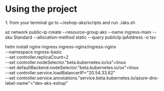 # Using the project

1: from your terminal go to ~/eshop-aks/scripts and run ./aks.sh

az network public-ip create --resource-group aks --name ingress-main --sku Standard --allocation-method static --query publicIp.ipAddress -o tsv

helm install nginx-ingress ingress-nginx/ingress-nginx \
    --namespace ingress-basic \
    --set controller.replicaCount=2 \
    --set controller.nodeSelector."beta\.kubernetes\.io/os"=linux \
    --set defaultBackend.nodeSelector."beta\.kubernetes\.io/os"=linux \
    --set controller.service.loadBalancerIP="20.54.33.82" \
    --set controller.service.annotations."service\.beta\.kubernetes\.io/azure-dns-label-name"="dev-aks-eshop"